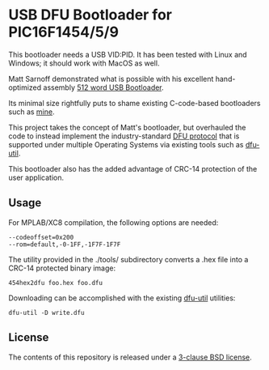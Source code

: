 USB DFU Bootloader for PIC16F1454/5/9
=====================================

This bootloader needs a USB VID:PID.  It has been tested with Linux and Windows; it should work with MacOS as well.

Matt Sarnoff demonstrated what is possible with his excellent hand-optimized assembly [512 word USB Bootloader](https://github.com/74hc595/PIC16F1-USB-Bootloader).

Its minimal size rightfully puts to shame existing C-code-based bootloaders such as [mine](https://github.com/majbthrd/pic16f1454-bootloader).

This project takes the concept of Matt's bootloader, but overhauled the code to instead implement the industry-standard [DFU protocol](http://www.usb.org/developers/docs/devclass_docs/DFU_1.1.pdf) that is supported under multiple Operating Systems via existing tools such as [dfu-util](http://dfu-util.sourceforge.net/).

This bootloader also has the added advantage of CRC-14 protection of the user application. 

## Usage

For MPLAB/XC8 compilation, the following options are needed:

```
--codeoffset=0x200
--rom=default,-0-1FF,-1F7F-1F7F
```

The utility provided in the ./tools/ subdirectory converts a .hex file into a CRC-14 protected binary image:

```
454hex2dfu foo.hex foo.dfu
```

Downloading can be accomplished with the existing [dfu-util](http://dfu-util.sourceforge.net/) utilities:

```
dfu-util -D write.dfu
```

## License

The contents of this repository is released under a [3-clause BSD license](https://raw.githubusercontent.com/majbthrd/PIC16F1-USB-DFU-Bootloader/master/firmware/LICENSE).


